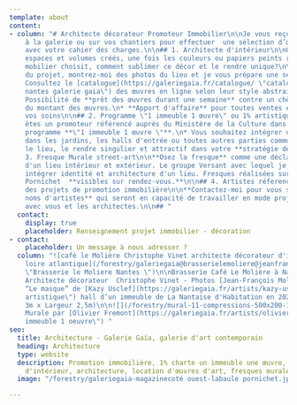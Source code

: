 ```yaml
---
template: about
content:
- column: "# Architecte décorateur Promoteur Immobilier\n\nJe vous reçois sur rendez-vous
    à la galerie ou sur vos chantiers pour effectuer  une sélection d’œuvres en cohérence
    avec votre cahier des charges.\n\n## 1. Architecte d'intérieur\n\nUne fois les
    espaces et volumes créés, une fois les couleurs ou papiers peints retenus, le
    mobilier choisit, comment sublimer ce décor et le rendre unique?\n\n* Parlez-moi
    du projet, montrez-moi des photos du lieu et je vous prépare une sélection\n*
    Consultez le [catalogue](https://galeriegaia.fr/catalogue/ \"catalogue artiste
    nantes galerie gaia\") des œuvres en ligne selon leur style abstrait ou figuratif\n*
    Possibilité de **prêt des œuvres durant une semaine** contre un chèque de caution
    du montant des œuvres.\n* **Apport d'affaire** pour toutes ventes effectuées par
    vos soins\n\n## 2. Programme \"1 immeuble 1 œuvre\" ou 1% artistique\n\n* Vous
    êtes un promoteur référencé auprès du Ministère de la Culture dans le cadre du
    programme **\"1 immeuble 1 œuvre \"**.\n* Vous souhaitez intégrer un projet d'artiste
    dans les jardins, les halls d'entrée ou toutes autres parties communes pour valoriser
    le lieu, le rendre singulier et attractif dans votre **stratégie de commercialisation**.\n\n![](/forestry/galerie-gaia-fresque-hd_0.jpg)\n\n##
    3. Fresque Murale street-art\n\n**Osez la fresque** comme une déclaration d'identité
    d'un lieu intérieur et extérieur. Le groupe Versant avec lequel je travaille sait
    intégrer identité et architecture d'un lieu. Fresques réalisées sur Nantes et
    Pornichet  **visibles sur rendez-vous.**\n\n## 4. Artistes réferencé-e-s pour
    des projets de promotion immobilière\n\n**Contactez-moi pour vous soumettre des
    noms d'artistes** qui seront en capacité de travailler en mode projet et en amont
    avec vous et les architectes.\n\n## "
  contact:
    display: true
    placeholder: Renseignement projet immobilier - décoration
- contact:
    placeholder: Un message à nous adresser ?
  column: "![café le Molière Christophe Vinet architecte décorateur d'intérieur nantes
    loire atlantique](/forestry/galeriegaia@brasserielemoliere@jeanfrancoismoliere.jpg
    \"Brasserie le Moliere Nantes \")\n\nBrasserie Café Le Molière à Nantes - Réalisation
    Architecte décorateur  Christophe Vinet - Photos [Jean-François Molliere]()\n\n![](/forestry/masque.jpg)\n\nInstallation
    “Le masque” de [Kazy Usclef](https://galeriegaia.fr/artists/kazy-usclef/ \"1%
    artistique\") hall d’un immeuble de La Nantaise d'Habitation en 2021 (Hauteur
    3m x Largeur 2,5m)\n\n![](/forestry/mural-11-compressions-500x200-15000-1.jpg)\n\nInstallation
    Murale par [Olivier Fremont](https://galeriegaia.fr/artists/olivier-fremont/ \"1
    immeuble 1 oeuvre\") "
seo:
  title: Architecture - Galerie Gaïa, galerie d'art contemporain
  heading: Architecture
  type: website
  description: Promotion immobilière, 1% charte un immeuble une œuvre, décoration
    d'intérieur, architecture, location d'œuvres d'art, fresques murales, street art...
  image: "/forestry/galeriegaia-magazinecoté ouest-labaule pornichet.jpg"

---
```

